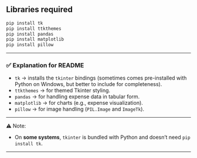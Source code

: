 ## Libraries required

```bash
pip install tk
pip install ttkthemes
pip install pandas
pip install matplotlib
pip install pillow
```

---

### ✅ Explanation for README

* `tk` → installs the `tkinter` bindings (sometimes comes pre-installed with Python on Windows, but better to include for completeness).
* `ttkthemes` → for themed Tkinter styling.
* `pandas` → for handling expense data in tabular form.
* `matplotlib` → for charts (e.g., expense visualization).
* `pillow` → for image handling (`PIL.Image` and `ImageTk`).

---

⚠️ Note:

* On **some systems**, `tkinter` is bundled with Python and doesn’t need `pip install tk`.
---
